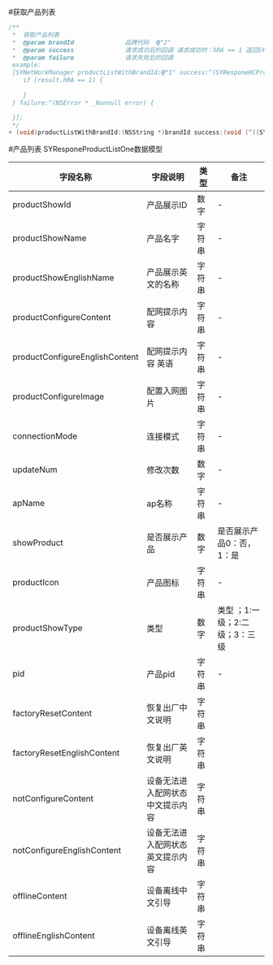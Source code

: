 #获取产品列表

```Objective-C
/**
 *  获取产品列表
 *  @param brandId              品牌代码  @"2"
 *  @param success              请求成功后的回调 请求成功时：hRA == 1 返回SYResponeHCProductListResult对象， dataList里面存储SYResponeProductListOne对象，产品列表在subList里。
 *  @param failure              请求失败后的回调
 example:
 [SYNetWorkManager productListWithBrandId:@"1" success:^(SYResponeHCProductListResult * _Nonnull result) {
    if (result.hRA == 1) {
    
    }
 } failure:^(NSError * _Nonnull error) {

 }];
 */
+ (void)productListWithBrandId:(NSString *)brandId success:(void (^)(SYResponeHCProductListResult *result))success failure:(void (^)(NSError *error))failure;
```


#产品列表 SYResponeProductListOne数据模型

| 字段名称                           | 字段说明             | 类型  | 备注                 |
|--------------------------------|------------------|-----|--------------------|
| productShowId                  | 产品展示ID           | 数字  | \-                 |
| productShowName                | 产品名字             | 字符串 | \-                 |
| productShowEnglishName         | 产品展示英文的名称        | 字符串 | \-                 |
| productConfigureContent        | 配网提示内容           | 字符串 | \-                 |
| productConfigureEnglishContent | 配网提示内容 英语        | 字符串 | \-                 |
| productConfigureImage          | 配置入网图片           | 字符串 | \-                 |
| connectionMode                 | 连接模式             | 字符串 | \-                 |
| updateNum                      | 修改次数             | 数字  | \-                 |
| apName                         | ap名称             | 字符串 | \-                 |
| showProduct                    | 是否展示产品           | 数字  | 是否展示产品0：否，1：是      |
| productIcon                    | 产品图标             | 字符串 | \-                 |
| productShowType                | 类型               | 数字  | 类型 ；1:一级；2:二级；3：三级 |
| pid                            | 产品pid            | 字符串 | \-                 |
| factoryResetContent            | 恢复出厂中文说明         | 字符串 |             |
| factoryResetEnglishContent     | 恢复出厂英文说明         | 字符串 |             |
| notConfigureContent            | 设备无法进入配网状态中文提示内容 | 字符串 |             |
| notConfigureEnglishContent     | 设备无法进入配网状态英文提示内容 | 字符串 |             |
| offlineContent             | 设备离线中文引导 | 字符串 |             |
| offlineEnglishContent     | 设备离线英文引导 | 字符串 |             |
